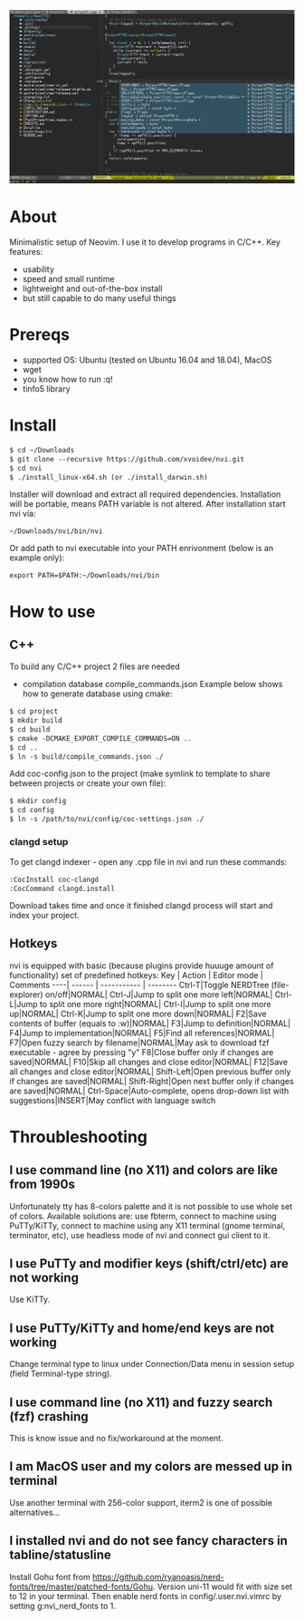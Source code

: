 ![Poster](/assets/poster.png)
# About
Minimalistic setup of Neovim. I use it to develop programs in C/C++. Key features:
* usability
* speed and small runtime
* lightweight and out-of-the-box install
* but still capable to do many useful things
# Prereqs
* supported OS: Ubuntu (tested on Ubuntu 16.04 and 18.04), MacOS
* wget
* you know how to run :q!
* tinfo5 library
# Install
```
$ cd ~/Downloads
$ git clone --recursive https://github.com/xvoidee/nvi.git
$ cd nvi
$ ./install_linux-x64.sh (or ./install_darwin.sh)
```
Installer will download and extract all required dependencies. Installation will be portable, means PATH variable is not altered. After installation start nvi via:
```
~/Downloads/nvi/bin/nvi
```
Or add path to nvi executable into your PATH enrivonment (below is an example only):
```
export PATH=$PATH:~/Downloads/nvi/bin
```
# How to use
## C++
To build any C/C++ project 2 files are needed
* compilation database compile_commands.json
Example below shows how to generate database using cmake:
```
$ cd project
$ mkdir build
$ cd build
$ cmake -DCMAKE_EXPORT_COMPILE_COMMANDS=ON ..
$ cd ..
$ ln -s build/compile_commands.json ./
```
Add coc-config.json to the project (make symlink to template to share between projects or create your own file):
```
$ mkdir config
$ cd config
$ ln -s /path/to/nvi/config/coc-settings.json ./
```
### clangd setup
To get clangd indexer - open any .cpp file in nvi and run these commands:
```
:CocInstall coc-clangd
:CocCommand clangd.install
```
Download takes time and once it finished clangd process will start and index your project.
## Hotkeys
nvi is equipped with basic (because plugins provide huuuge amount of functionality) set of predefined hotkeys:
Key | Action | Editor mode | Comments
----| ------ | ----------- | --------
Ctrl-T|Toggle NERDTree (file-explorer) on/off|NORMAL|
Ctrl-J|Jump to split one more left|NORMAL|
Ctrl-L|Jump to split one more right|NORMAL|
Ctrl-I|Jump to split one more up|NORMAL|
Ctrl-K|Jump to split one more down|NORMAL|
F2|Save contents of buffer (equals to :w)|NORMAL|
F3|Jump to definition|NORMAL|
F4|Jump to implementation|NORMAL|
F5|Find all references|NORMAL|
F7|Open fuzzy search by filename|NORMAL|May ask to download fzf executable - agree by pressing "y"
F8|Close buffer only if changes are saved|NORMAL|
F10|Skip all changes and close editor|NORMAL|
F12|Save all changes and close editor|NORMAL|
Shift-Left|Open previous buffer only if changes are saved|NORMAL|
Shift-Right|Open next buffer only if changes are saved|NORMAL|
Ctrl-Space|Auto-complete, opens drop-down list with suggestions|INSERT|May conflict with language switch
# Throubleshooting
## I use command line (no X11) and colors are like from 1990s
Unfortunately tty has 8-colors palette and it is not possible to use whole set of colors. Available solutions are: use fbterm, connect to machine using PuTTy/KiTTy, connect to machine using any X11 terminal (gnome terminal, terminator, etc), use headless mode of nvi and connect gui client to it.
## I use PuTTy and modifier keys (shift/ctrl/etc) are not working
Use KiTTy.
## I use PuTTy/KiTTy and home/end keys are not working
Change terminal type to linux under Connection/Data menu in session setup (field Terminal-type string).
## I use command line (no X11) and fuzzy search (fzf) crashing
This is know issue and no fix/workaround at the moment.
## I am MacOS user and my colors are messed up in terminal
Use another terminal with 256-color support, iterm2 is one of possible alternatives...
## I installed nvi and do not see fancy characters in tabline/statusline
Install Gohu font from https://github.com/ryanoasis/nerd-fonts/tree/master/patched-fonts/Gohu. Version uni-11 would fit with size set to 12 in your terminal. Then enable nerd fonts in config/.user.nvi.vimrc by setting g:nvi_nerd_fonts to 1.

